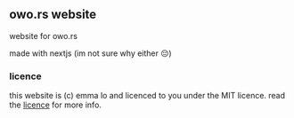 ## owo.rs website
website for owo.rs

made with nextjs (im not sure why either 😔)

### licence
this website is (c) emma lo and licenced to you under the MIT licence. read the [licence](LICENSE) for more info.